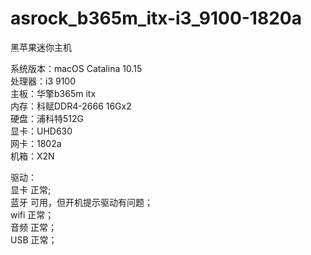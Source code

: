 # asrock_b365m_itx-i3_9100-1820a
黑苹果迷你主机

系统版本：macOS Catalina 10.15  
处理器：i3 9100  
主板：华擎b365m itx  
内存：科赋DDR4-2666 16Gx2  
硬盘：浦科特512G  
显卡：UHD630  
网卡：1802a  
机箱：X2N  

驱动：  
显卡 正常;  
蓝牙 可用，但开机提示驱动有问题；  
wifi 正常；  
音频 正常；  
USB 正常；  
